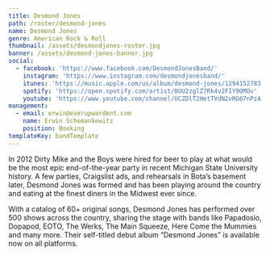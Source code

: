 ```yaml
---
title: Desmond Jones
path: /roster/desmond-jones
name: Desmond Jones
genre: American Rock & Roll
thumbnail: /assets/desmondjones-roster.jpg
banner: /assets/desmond-jones-banner.jpg
social:
  - facebook: 'https://www.facebook.com/DesmondJonesBand/'
    instagram: 'https://www.instagram.com/desmondjonesband/'
    itunes: 'https://music.apple.com/us/album/desmond-jones/1294152783'
    spotify: 'https://open.spotify.com/artist/0UU2zglZ7Rk4v2FIY9OMOv'
    youtube: 'https://www.youtube.com/channel/UCZDlT2HetTVdN2vRG07nPzA'
management:
  - email: erwin@everupwardent.com
    name: Erwin Schemankewitz
    position: Booking
templateKey: bandTemplate
---
```

In 2012 Dirty Mike and the Boys were hired for beer to play at what would be the most epic end-of-the-year party in recent Michigan State University history. A few parties, Craigslist ads, and rehearsals in Bota’s basement later, Desmond Jones was formed and has been playing around the country and eating at the finest diners in the Midwest ever since.

With a catalog of 60+ original songs, Desmond Jones has performed over 500 shows across the country, sharing the stage with bands like Papadosio, Dopapod, EOTO, The Werks, The Main Squeeze, Here Come the Mummies and many more. Their self-titled debut album “Desmond Jones” is available now on all platforms.
